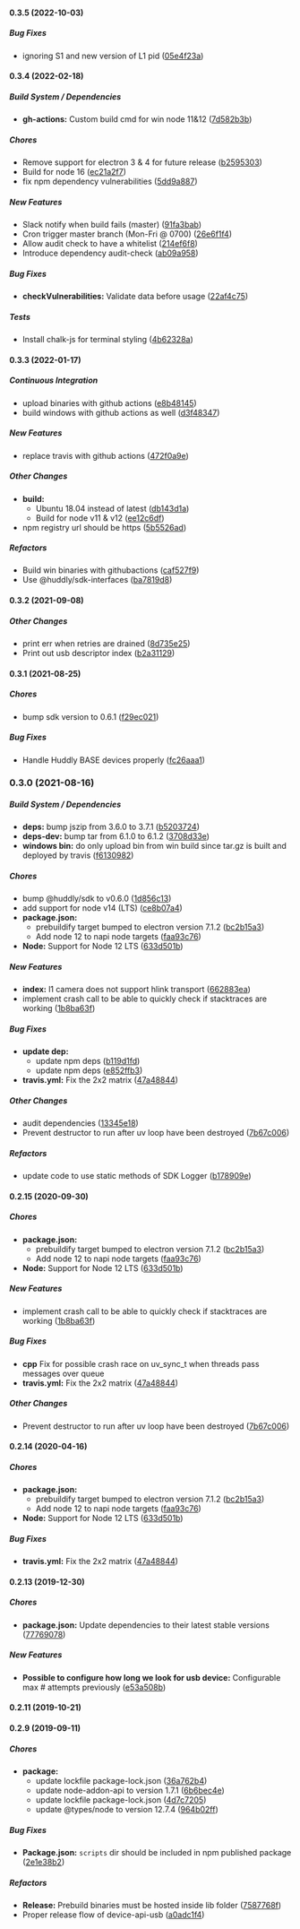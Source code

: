 #### 0.3.5 (2022-10-03)

##### Bug Fixes

*  ignoring S1 and new version of L1 pid ([05e4f23a](https://github.com/Huddly/device-api-usb/commit/05e4f23a58a16a833a27f54f05717ea6a077070e))

#### 0.3.4 (2022-02-18)

##### Build System / Dependencies

* **gh-actions:**  Custom build cmd for win node 11&12 ([7d582b3b](https://github.com/Huddly/device-api-usb/commit/7d582b3ba09fa4e1d6e28414b851b08d32eb0195))

##### Chores

*  Remove support for electron 3 & 4 for future release ([b2595303](https://github.com/Huddly/device-api-usb/commit/b25953037705093fc15efd4ccbeaa57d2cf8f87a))
*  Build for node 16 ([ec21a2f7](https://github.com/Huddly/device-api-usb/commit/ec21a2f798932adf8fc69afa56b8322fb0b76f31))
*  fix npm dependency vulnerabilities ([5dd9a887](https://github.com/Huddly/device-api-usb/commit/5dd9a887f89b3bac8d959852bb0bb811ace0fca0))

##### New Features

*  Slack notify when build fails (master) ([91fa3bab](https://github.com/Huddly/device-api-usb/commit/91fa3bab08bbb7ab4f28c660099e5ea013d7e278))
*  Cron trigger master branch (Mon-Fri @ 0700) ([26e6f1f4](https://github.com/Huddly/device-api-usb/commit/26e6f1f440675a7369d64e4816d455a135af88f4))
*  Allow audit check to have a whitelist ([214ef6f8](https://github.com/Huddly/device-api-usb/commit/214ef6f876bbbfaff3a09f6010095a7abcd7daac))
*  Introduce dependency audit-check ([ab09a958](https://github.com/Huddly/device-api-usb/commit/ab09a958be472e06f35256237867ac8f22d72a68))

##### Bug Fixes

* **checkVulnerabilities:**  Validate data before usage ([22af4c75](https://github.com/Huddly/device-api-usb/commit/22af4c752729af37762b0472f06a762fec0b1966))

##### Tests

*  Install chalk-js for terminal styling ([4b62328a](https://github.com/Huddly/device-api-usb/commit/4b62328a16caf22fd58eda598fddce625a3b72dd))

#### 0.3.3 (2022-01-17)

##### Continuous Integration

*  upload binaries with github actions ([e8b48145](https://github.com/Huddly/device-api-usb/commit/e8b481454a3873756251f90726d84abb09f8e722))
*  build windows with github actions as well ([d3f48347](https://github.com/Huddly/device-api-usb/commit/d3f4834704ae5431290549361d4ea4e714c8adb3))

##### New Features

*  replace travis with github actions ([472f0a9e](https://github.com/Huddly/device-api-usb/commit/472f0a9e0616cbedc191d213d9ed6a213a1981e3))

##### Other Changes

* **build:**
  *  Ubuntu 18.04 instead of latest ([db143d1a](https://github.com/Huddly/device-api-usb/commit/db143d1a43f781d06e41ab22158740e1f87fbac7))
  *  Build for node v11 & v12 ([ee12c6df](https://github.com/Huddly/device-api-usb/commit/ee12c6df0c5eb661618a5674c7c0e5959531cdc7))
*  npm registry url should be https ([5b5526ad](https://github.com/Huddly/device-api-usb/commit/5b5526ad72990439018d3bb774a84f0f8a3d1d2b))

##### Refactors

*  Build win binaries with githubactions ([caf527f9](https://github.com/Huddly/device-api-usb/commit/caf527f9ce88e5b77479b0168a3647d36ef306e3))
*  Use @huddly/sdk-interfaces ([ba7819d8](https://github.com/Huddly/device-api-usb/commit/ba7819d85eecd481abf03a90323a7e3218f51fbe))

#### 0.3.2 (2021-09-08)

##### Other Changes

*  print err when retries are drained ([8d735e25](https://github.com/Huddly/device-api-usb/commit/8d735e25d683d9752653e0b509eac1c38eb0ff33))
*  Print out usb descriptor index ([b2a31129](https://github.com/Huddly/device-api-usb/commit/b2a311296449dccc2b9c08cd081d8f179f83319c))

#### 0.3.1 (2021-08-25)

##### Chores

*  bump sdk version to 0.6.1 ([f29ec021](https://github.com/Huddly/device-api-usb/commit/f29ec0215f69812a168d92f03f804e6d1ef59a03))

##### Bug Fixes

*  Handle Huddly BASE devices properly ([fc26aaa1](https://github.com/Huddly/device-api-usb/commit/fc26aaa15322558bc7f7600cbbd310a323a80c5b))

### 0.3.0 (2021-08-16)

##### Build System / Dependencies

* **deps:**  bump jszip from 3.6.0 to 3.7.1 ([b5203724](https://github.com/Huddly/device-api-usb/commit/b5203724e76b251f7ea42a218302fef86d43d7e0))
* **deps-dev:**  bump tar from 6.1.0 to 6.1.2 ([3708d33e](https://github.com/Huddly/device-api-usb/commit/3708d33ec11e165f39c60ff5c0bd0627f2ac23e8))
* **windows bin:**  do only upload bin from win build since tar.gz is built and deployed by travis ([f6130982](https://github.com/Huddly/device-api-usb/commit/f6130982f9cee9cbb3783761ccf5b2f695e10db2))

##### Chores

*  bump @huddly/sdk to v0.6.0 ([1d856c13](https://github.com/Huddly/device-api-usb/commit/1d856c13063dbf6e4655741069751522917a0ce0))
*  add support for node v14 (LTS) ([ce8b07a4](https://github.com/Huddly/device-api-usb/commit/ce8b07a4e8780e574534da9cd4ad177a37392777))
* **package.json:**
  *  prebuildify target bumped to electron version 7.1.2 ([bc2b15a3](https://github.com/Huddly/device-api-usb/commit/bc2b15a3a88211d40206be8f44ff90295a6d5501))
  *  Add node 12 to napi node targets ([faa93c76](https://github.com/Huddly/device-api-usb/commit/faa93c760bb1b7108475cd18f44f6d6f7447fcb8))
* **Node:**  Support for Node 12 LTS ([633d501b](https://github.com/Huddly/device-api-usb/commit/633d501bf8ada15b5d2ffe413fa1f4cae7507de4))

##### New Features

* **index:**  l1 camera does not support hlink transport ([662883ea](https://github.com/Huddly/device-api-usb/commit/662883ea9d935999953c5e69e5837fc04d02fe87))
*  implement crash call to be able to quickly check if stacktraces are working ([1b8ba63f](https://github.com/Huddly/device-api-usb/commit/1b8ba63f57b2d9e99be451b426b662d48ee3c99c))

##### Bug Fixes

* **update dep:**
  *  update npm deps ([b119d1fd](https://github.com/Huddly/device-api-usb/commit/b119d1fdf6b581e2498cb01103365a6debc89451))
  *  update npm deps ([e852ffb3](https://github.com/Huddly/device-api-usb/commit/e852ffb3af947a2bd9200d6c5f6c2d715b2ee242))
* **travis.yml:**  Fix the 2x2 matrix ([47a48844](https://github.com/Huddly/device-api-usb/commit/47a48844397520b88f819ccf1fb28c30eb639263))

##### Other Changes

*  audit dependencies ([13345e18](https://github.com/Huddly/device-api-usb/commit/13345e185f64239004248b6facb6fdee5eeb337b))
*  Prevent destructor to run after uv loop have been destroyed ([7b67c006](https://github.com/Huddly/device-api-usb/commit/7b67c0066c441a39109cc2e84ea5dd52d6b3bf65))

##### Refactors

*  update code to use static methods of SDK Logger ([b178909e](https://github.com/Huddly/device-api-usb/commit/b178909e517c570e58da7599a51d364209389d29))

#### 0.2.15 (2020-09-30)

##### Chores

* **package.json:**
  *  prebuildify target bumped to electron version 7.1.2 ([bc2b15a3](https://github.com/Huddly/device-api-usb/commit/bc2b15a3a88211d40206be8f44ff90295a6d5501))
  *  Add node 12 to napi node targets ([faa93c76](https://github.com/Huddly/device-api-usb/commit/faa93c760bb1b7108475cd18f44f6d6f7447fcb8))
* **Node:**  Support for Node 12 LTS ([633d501b](https://github.com/Huddly/device-api-usb/commit/633d501bf8ada15b5d2ffe413fa1f4cae7507de4))

##### New Features

*  implement crash call to be able to quickly check if stacktraces are working ([1b8ba63f](https://github.com/Huddly/device-api-usb/commit/1b8ba63f57b2d9e99be451b426b662d48ee3c99c))

##### Bug Fixes

* **cpp** Fix for possible crash race on uv_sync_t when threads pass messages over queue
* **travis.yml:**  Fix the 2x2 matrix ([47a48844](https://github.com/Huddly/device-api-usb/commit/47a48844397520b88f819ccf1fb28c30eb639263))

##### Other Changes

*  Prevent destructor to run after uv loop have been destroyed ([7b67c006](https://github.com/Huddly/device-api-usb/commit/7b67c0066c441a39109cc2e84ea5dd52d6b3bf65))


#### 0.2.14 (2020-04-16)

##### Chores

* **package.json:**
  *  prebuildify target bumped to electron version 7.1.2 ([bc2b15a3](https://github.com/Huddly/device-api-usb/commit/bc2b15a3a88211d40206be8f44ff90295a6d5501))
  *  Add node 12 to napi node targets ([faa93c76](https://github.com/Huddly/device-api-usb/commit/faa93c760bb1b7108475cd18f44f6d6f7447fcb8))
* **Node:**  Support for Node 12 LTS ([633d501b](https://github.com/Huddly/device-api-usb/commit/633d501bf8ada15b5d2ffe413fa1f4cae7507de4))

##### Bug Fixes

* **travis.yml:**  Fix the 2x2 matrix ([47a48844](https://github.com/Huddly/device-api-usb/commit/47a48844397520b88f819ccf1fb28c30eb639263))

#### 0.2.13 (2019-12-30)

##### Chores

* **package.json:**  Update dependencies to their latest stable versions ([77769078](https://github.com/Huddly/device-api-usb/commit/77769078c8fea381710ef76ef69d5959e0e093cd))

##### New Features

* **Possible to configure how long we look for usb device:**  Configurable max # attempts previously ([e53a508b](https://github.com/Huddly/device-api-usb/commit/e53a508b57284f748ff5fbded37d09d7ae89eb14))

#### 0.2.11 (2019-10-21)

#### 0.2.9 (2019-09-11)

##### Chores

* **package:**
  *  update lockfile package-lock.json ([36a762b4](https://github.com/Huddly/device-api-usb/commit/36a762b424e165f1c1eb8fab14f15eb1949a350f))
  *  update node-addon-api to version 1.7.1 ([6b6bec4e](https://github.com/Huddly/device-api-usb/commit/6b6bec4e252d3536929f792a7e090761766a82b8))
  *  update lockfile package-lock.json ([4d7c7205](https://github.com/Huddly/device-api-usb/commit/4d7c7205fc5eb7c65bf6195160c04eeae342905b))
  *  update @types/node to version 12.7.4 ([964b02ff](https://github.com/Huddly/device-api-usb/commit/964b02ff0037443e2d4ec9e414decc21036d934e))

##### Bug Fixes

* **Package.json:**  `scripts` dir should be included in npm published package ([2e1e38b2](https://github.com/Huddly/device-api-usb/commit/2e1e38b2e7850bb99815f576f6ab68eade58291f))

##### Refactors

* **Release:**  Prebuild binaries must be hosted inside lib folder ([7587768f](https://github.com/Huddly/device-api-usb/commit/7587768fdb17cab087ba9f0b66cafbfd4edd45de))
*  Proper release flow of device-api-usb ([a0adc1f4](https://github.com/Huddly/device-api-usb/commit/a0adc1f4a530e13f45a21e9b343231cfa1ffb2dd))

